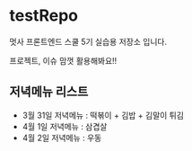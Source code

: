 # testRepo
멋사 프론트엔드 스쿨 5기 실습용 저장소 입니다.

프로젝트, 이슈 맘껏 활용해봐요!!

## 저녁메뉴 리스트
- 3월 31일 저녁메뉴 : 떡볶이 + 김밥 + 김말이 튀김
- 4월 1일 저녁메뉴 : 삼겹살
- 4월 2일 저녁메뉴 : 우동
